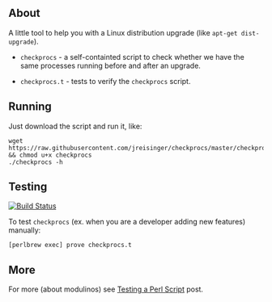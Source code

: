 About
-----

A little tool to help you with a Linux distribution upgrade (like `apt-get
dist-upgrade`).

* `checkprocs` - a self-containted script to check whether we have the same
processes running before and after an upgrade.

* `checkprocs.t` - tests to verify the `checkprocs` script.

Running
-------

Just download the script and run it, like:

    wget https://raw.githubusercontent.com/jreisinger/checkprocs/master/checkprocs && chmod u+x checkprocs
    ./checkprocs -h

Testing
-------

[![Build Status](https://travis-ci.org/jreisinger/checkprocs.svg?branch=master)](https://travis-ci.org/jreisinger/checkprocs)

To test `checkprocs` (ex. when you are a developer adding new features)
manually:

    [perlbrew exec] prove checkprocs.t

More
----

For more (about modulinos) see [Testing a Perl
Script](https://github.com/jreisinger/blog/blob/master/posts/testing-perl-script.md)
post.
